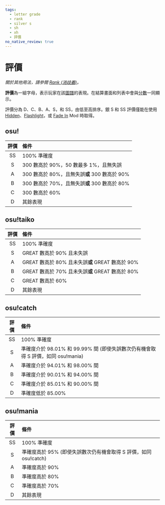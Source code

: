 ```yaml
---
tags:
  - letter grade
  - rank
  - silver s
  - sh
  - xh
  - 評價
no_native_review: true
---
```


# 評價

*關於其他用法，請參閱 [Rank (消歧義)](/wiki/Disambiguation/Rank)。*

**評價**為一組字母，表示玩家在該[圖譜](/wiki/Beatmap)的表現。在結算畫面和列表中會與[分數](/wiki/Gameplay/Score)一同顯示。

評價分為 D、C、B、A、S，和 SS，由低至高排序。銀 S 和 SS 評價僅能在使用 [Hidden](/wiki/Game_modifier/Hidden)、[Flashlight](/wiki/Game_modifier/Flashlight)，或 [Fade In](/wiki/Game_modifier/Fade_In) Mod 時取得。

## osu!

| 評價 | 條件 |
| :-: | :-- |
| SS | 100% 準確度 |
| S | 300 數高於 90%，50 數最多 1%，且無失誤 |
| A | 300 數高於 80%，且無失誤**或** 300 數高於 90% |
| B | 300 數高於 70%，且無失誤**或** 300 數高於 80% |
| C | 300 數高於 60% |
| D | 其餘表現 |

## osu!taiko

| 評價 | 條件 |
| :-: | :-- |
| SS | 100% 準確度 |
| S | GREAT 數高於 90% 且未失誤 |
| A | GREAT 數高於 80% 且未失誤**或** GREAT 數高於 90% |
| B | GREAT 數高於 70% 且未失誤**或** GREAT 數高於 80% |
| C | GREAT 數高於 60% |
| D | 其餘表現 |

## osu!catch

| 評價 | 條件 |
| :-: | :-- |
| SS | 100% 準確度 |
| S | 準確度介於 98.01% 和 99.99% 間 (即使失誤數次仍有機會取得 S 評價，如同 osu!mania) |
| A | 準確度介於 94.01% 和 98.00% 間 |
| B | 準確度介於 90.01% 和 94.00% 間 |
| C | 準確度介於 85.01% 和 90.00% 間 |
| D | 準確度低於 85.00% |

## osu!mania

| 評價 | 條件 |
| :-: | :-- |
| SS | 100% 準確度 |
| S | 準確度高於 95% (即使失誤數次仍有機會取得 S 評價，如同 osu!catch) |
| A | 準確度高於 90% |
| B | 準確度高於 80% |
| C | 準確度高於 70% |
| D | 其餘表現 |

